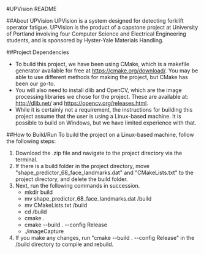 #UPVision README

##About UPVision
UPVision is a system designed for detecting forklift operator fatigue. UPVision is the product of a capstone project at University of Portland involving four Computer Science and Electrical Engineering students, and is sponsored by Hyster-Yale Materials Handling.

##Project Dependencies
- To build this project, we have been using CMake, which is a makefile generator available for free at https://cmake.org/download/. You may be able to use different methods for making the project, but CMake has been our go-to.
- You will also need to install dlib and OpenCV, which are the image processing libraries we chose for the project. These are available at: http://dlib.net/ and https://opencv.org/releases.html.
- While it is certainly not a requirement, the instructions for building this project assume that the user is using a Linux-based machine. It is possible to build on Windows, but we have limited experience with that.

##How to Build/Run
To build the project on a Linux-based machine, follow the following steps: 

1. Download the .zip file and navigate to the project directory via the terminal.
2. If there is a build folder in the project directory, move "shape\_predictor\_68\_face\_landmarks.dat" and "CMakeLists.txt" to the project directory, and delete the build folder.
3. Next, run the following commands in succession.
	- mkdir build
	- mv shape\_predictor\_68\_face\_landmarks.dat /build
	- mv CMakeLists.txt /build
	- cd /build
	- cmake .
	- cmake --build . --config Release
	- ./imageCapture
4. If you make any changes, run "cmake --build . --config Release" in the /build directory to compile and rebuild.
